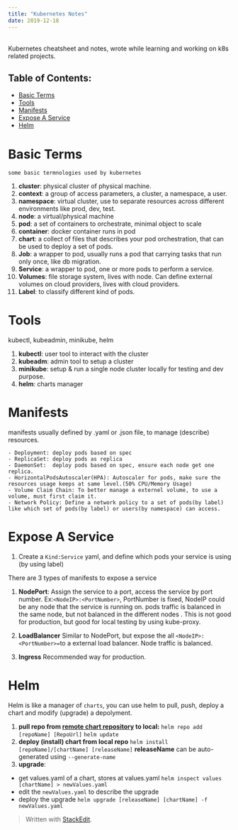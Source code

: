 ```yaml
---
title: "Kubernetes Notes"
date: 2019-12-18
---
```

<br>
Kubernetes cheatsheet and notes, wrote while learning and working on k8s related projects. <br>

## Table of Contents:
* [Basic Terms](#Basic-Terms)
*  [Tools](#Tools)
* [Manifests](#Manifests)
* [Expose A Service](#Expose-A-Service)
* [Helm](#Helm)

# Basic Terms
	some basic termnologies used by kubernetes
1. **cluster**: physical cluster of physical machine.
2. **context**: a group of access parameters,  a cluster, a namespace, a user.
3. **namespace**: virtual cluster, use to separate resources across different environments like prod, dev, test.
4. **node**: a virtual/physical machine
5. **pod**: a set of containers to orchestrate, minimal object to scale
6. **container**: docker container runs in pod
7. **chart**: a collect of files that describes your pod orchestration, that can be used to deploy a set of pods.
8. **Job**: a wrapper to pod, usually runs a pod that carrying tasks that run only once, like db migration.
9. **Service**: a wrapper to pod, one or more pods to perform a service.
10. **Volumes**: file storage system, lives with node. Can define external volumes on cloud providers, lives with cloud providers.
11. **Label**: to classify different kind of pods. 
 
# Tools
kubectl, kubeadmin, minikube, helm
1. **kubectl**: user tool to interact with the cluster
2. **kubeadm**: admin tool to setup a cluster
3. **minikube**: setup & run a single node cluster locally for testing and dev purpose.
5. **helm**:  charts manager

# Manifests

manifests usually defined by .yaml or .json file, to manage (describe) resources.

	- Deployment: deploy pods based on spec
	- ReplicaSet: deploy pods as replica 
	- DaemonSet:  deploy pods based on spec, ensure each node get one replica.
	- HorizontalPodsAutoscaler(HPA): Autoscaler for pods, make sure the resources usage keeps at same level.(50% CPU/Memory Usage)
	- Volume Claim Chain: To better manage a externel volume, to use a volume, must first claim it.
	- Network Policy: Define a network policy to a set of pods(by label) like which set of pods(by label) or users(by namespace) can access.


# Expose A Service


1. Create a `Kind:Service` yaml, and define which pods your service is using (by using label)

There are 3 types of manifests to expose a service

1. **NodePort**:  Assign the service to a port, access the service by port number. Ex:`<NodeIP>:<PortNumber>`, PortNumber is fixed, NodeIP could be any node that the service is running on. pods traffic is balanced in the same node, but not balanced in the different nodes . This is not good for production, but good for local testing by using kube-proxy.

2. **LoadBalancer** Similar to NodePort, but expose the all `<NodeIP>:<PortNumber>=`to a external load balancer. Node traffic is balanced.

3. **Ingress** Recommended way for production. 

# Helm
Helm is like a manager of `charts`, you can use helm to pull, push, deploy a chart and modify (upgrade) a depolyment.

1. **pull  repo from [remote chart repository](https://helm.sh/docs/topics/chart_repository/) to local:** 
`helm repo add [repoName] [RepoUrl]`
`helm update`
2.  **deploy (install)  chart from local repo**
`helm install [repoName]/[chartName] [releaseName]`
**releaseName** can be auto-generated using `--generate-name`
3. **upgrade**: 
- get  values.yaml of a chart, stores at values.yaml
`helm inspect values [chartName] > newValues.yaml`
- edit the `newValues.yaml` to describe the upgrade
- deploy the upgrade
`helm upgrade [releaseName] [chartName] -f newValues.yaml` 

> Written with [StackEdit](https://stackedit.io/).
<!--stackedit_data:
eyJoaXN0b3J5IjpbNjUzMjY1Njc1LDExMzU5MTUxMzcsMzY0ND
Q1ODI1LC0yMDU3Mzk0MTEwLDE3MTIwMTQyNTksLTE4OTcxMjAz
NzAsMTI1NTY2MjAzNyw0NjkyMzQ1MDYsLTcwNTE1Njc0MSwtND
ExODU1NzA0LDk4NDM0MjM1MywyMDI0OTM5MTY1LDE4MTIxMzgw
NzgsMTczNTQyNTk4OSwtMTMzMzYxMzQ4LC04ODQzMzI2NDEsMT
I3MDE0MTYzMSwzODg3NzYyODAsNjQyODc5NDZdfQ==
-->